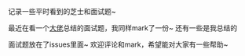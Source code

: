 记录一些平时看到的芝士和面试题~  

最近在看一个[大佬](https://github.com/Advanced-Frontend/Daily-Interview-Question/blob/master/datum/summary.md)总结的面试题，我同样mark了一份~ 还有一些是我总结的

面试题放在了issues里面~  欢迎评论和mark，希望能对大家有一些帮助~
